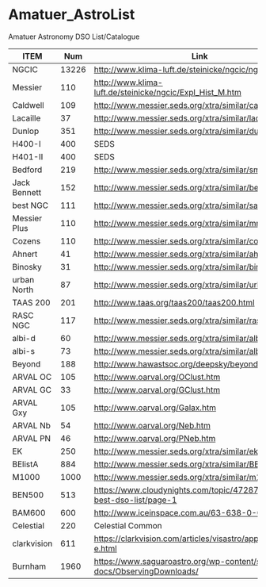 # Amatuer_AstroList
Amatuer Astronomy DSO List/Catalogue



| ITEM         | Num   | Link                                                         |
| ------------ | ----- | ------------------------------------------------------------ |
| NGCIC        | 13226 | http://www.klima-luft.de/steinicke/ngcic/ngcic_e.htm         |
| Messier      | 110   | http://www.klima-luft.de/steinicke/ngcic/Expl_Hist_M.htm     |
| Caldwell     | 109   | http://www.messier.seds.org/xtra/similar/caldwell.html       |
| Lacaille     | 37    | http://www.messier.seds.org/xtra/similar/lacaille.txt        |
| Dunlop       | 351   | http://www.messier.seds.org/xtra/similar/dunlop.html         |
| H400-I       | 400   | SEDS                                                         |
| H401-II      | 400   | SEDS                                                         |
| Bedford      | 219   | http://www.messier.seds.org/xtra/similar/smyth_c.html        |
| Jack Bennett | 152   | http://www.messier.seds.org/xtra/similar/bennett.txt         |
| best NGC     | 111   | http://www.messier.seds.org/xtra/similar/sac110bn.html       |
| Messier Plus | 110   | http://www.messier.seds.org/xtra/similar/mm_plus.txt         |
| Cozens       | 110   | http://www.messier.seds.org/xtra/similar/cozens.html         |
| Ahnert       | 41    | http://www.messier.seds.org/xtra/similar/ahnert.html         |
| Binosky      | 31    | http://www.messier.seds.org/xtra/similar/binosky.html        |
| urban North  | 87    | http://www.messier.seds.org/xtra/similar/urban.html          |
| TAAS 200     | 201   | http://www.taas.org/taas200/taas200.html                     |
| RASC NGC     | 117   | http://www.messier.seds.org/xtra/similar/rasc-ngc.html       |
| albi-d       | 60    | http://www.messier.seds.org/xtra/similar/albi-d.html         |
| albi-s       | 73    | http://www.messier.seds.org/xtra/similar/albi-s.html         |
| Beyond       | 188   | http://www.hawastsoc.org/deepsky/beyond1.html                |
| ARVAL OC     | 105   | http://www.oarval.org/OClust.htm                             |
| ARVAL GC     | 33    | http://www.oarval.org/GClust.htm                             |
| ARVAL Gxy    | 105   | http://www.oarval.org/Galax.htm                              |
| ARVAL Nb     | 54    | http://www.oarval.org/Neb.htm                                |
| ARVAL PN     | 46    | http://www.oarval.org/PNeb.htm                               |
| EK           | 250   | http://www.messier.seds.org/xtra/similar/ek.html             |
| BElistA      | 884   | http://www.messier.seds.org/xtra/similar/BElistA.txt         |
| M1000        | 1000  | http://www.messier.seds.org/xtra/similar/m1000.txt           |
| BEN500       | 513   | https://www.cloudynights.com/topic/472872-500-best-dso-list/page-1 |
| BAM600       | 600   | http://www.iceinspace.com.au/63-638-0-0-1-0.html             |
| Celestial    | 220   | Celestial Common                                             |
| clarkvision  | 611   | https://clarkvision.com/articles/visastro/appendix-e.html    |
| Burnham      | 1960  | https://www.saguaroastro.org/wp-content/sac-docs/ObservingDownloads/ |



